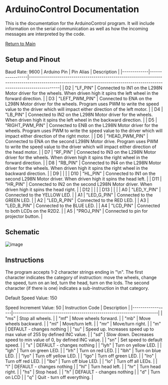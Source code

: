# ArduinoControl Documentation
This is the documentation for the ArduinoControl program. It will include information on the serial communication as well as how the incoming messages are interpreted by the code.

[Return to Main](../../../README.md)
## Setup and Pinout
Baud Rate: 9600
| Arduino Pin | Pin Alias       | Description                                                                                                                                                               |
|-------------|-----------------|---------------------------------------------------------------------------------------------------------------------------------------------------------------------------|
| D2          | "LF_PIN"        | Connected to IN1 on the L298N Motor driver for the wheels. When driven high it spins the left wheel in the forward direction.                                             |
| D3          | "LEFT_PWM_PIN"  | Connected to ENA on the L298N Motor driver for the wheels. Program uses PWM to write the speed value to the driver which will impact either direction of the left motor.  |
| D4          | "LB_PIN"        | Connected to IN2 on the L298N Motor driver for the wheels. When driven high it spins the left wheel in the backward direction.                                            |
| D5          | "RIGHT_PWM_PIN" | Connected to ENB on the L298N Motor driver for the wheels. Program uses PWM to write the speed value to the driver which will impact either direction of the right motor. |
| D6          | "HEAD_PWM_PIN"  | Connected to ENA on the second L298N Motor drive. Program uses PWM to write the speed value to the driver which will impact either direction of the head motor.           |
| D7          | "RF_PIN"        | Connected to IN3 on the L298N Motor driver for the wheels. When driven high it spins the right wheel in the forward direction.                                            |
| D8          | "RB_PIN"        | Connected to IN4 on the L298N Motor driver for the wheels. When driven high it spins the right wheel in the backward direction.                                           |
| D9          |                 |                                                                                                                                                                           |
| D10         | "HL_PIN"        | Connected to IN1 on the second L298N Motor driver. When driven high it spins the head left.                                                                               |
| D11         | "HR_PIN"        | Connected to IN2 on the second L298N Motor driver. When driven high it spins the head right.                                                                              |
| D12         |                 |                                                                                                                                                                           |
| D13         |                 |                                                                                                                                                                           |
| A0          | "LED_Y_PIN"     | Connected to the YELLOW LED.                                                                                                                                              |
| A1          | "LED_G_PIN"     | Connected to the GREEN LED.                                                                                                                                               |
| A2          | "LED_R_PIN"     | Connected to the RED LED.                                                                                                                                                 |
| A3          | "LED_B_PIN"     | Connected to the BLUE LED.                                                                                                                                                |
| A4          | "LCD_PIN"       | Connected to both LCDs on the R2D2.                                                                                                                                       |
| A5          | "PROJ_PIN"       | Connected to pin for projector button.                                                                                                                                       |
## Schematic
![image](https://github.com/Myapi314/R2D2Project/assets/97209406/1872a832-ad23-4fe4-9d23-5e6626a209b1)

## Instructions
The program accepts 1-2 character strings ending in "\n". The first character indicates the category of instruction: move the wheels, change the speed, turn on an led, turn the head, turn on the lcds. The second character (if there is one) indicates a sub-instruction in that category.

Default Speed Value: 150

Speed Increment Value: 50
| Instruction Code | Description                                                            |
|------------------|------------------------------------------------------------------------|
| "ms"             | Stop all wheels.                                                       |
| "mf"             | Move wheels forward.                                                   |
| "mb"             | Move wheels backward.                                                  |
| "ml"             | Move/turn left.                                                        |
| "mr"             | Move/turn right.                                                       |
| "m"              | DEFAULT - changes nothing                                              |
| "su"             | Speed up. Increases speed up to max value of 255 by defined INC value. |
| "sd"             | Slow down. Decreases speed to min value of 0, by defined INC value.    |
| "sn"             | Set speed to default speed.                                            |
| "s"              | DEFAULT - changes nothing                                              |
| "lyh"             | Turn on yellow LED.                                                    |
| "lgh"             | Turn on green LED.                                                     |
| "lrh"             | Turn on red LED.                                                       |
| "lbh"             | Turn on blue LED.                                                      |
| "lyo"             | Turn off yellow LED.                                                    |
| "lgo"             | Turn off green LED.                                                     |
| "lro"             | Turn off red LED.                                                       |
| "lbo"             | Turn off blue LED.                                                      |
| "lo"             | Turn off all LEDs.                                                     |
| "l"              | DEFAULT - changes nothing                                              |
| "hl"             | Turn head left.                                                        |
| "hr"             | Turn head right.                                                       |
| "hs"             | Stop head.                                                        |
| "h"              | DEFAULT - changes nothing                                              |
| "d"              | Turn on LCD                                                            |
| "q"              | Quit - turn off everything.                                            |
